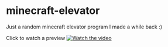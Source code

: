 # minecraft-elevator
Just a random minecraft elevator program I made a while back :)

Click to watch a preview
[![Watch the video](https://i.imgur.com/CmV47Ru.jpeg)](https://youtu.be/dPF2Ot9cC9g)
